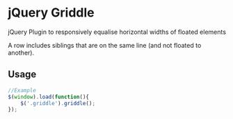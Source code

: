 # jQuery Griddle
jQuery Plugin to responsively equalise horizontal widths of floated elements

A row includes siblings that are on the same line (and not floated to another).

## Usage
```javascript
//Example
$(window).load(function(){
    $('.griddle').griddle();
});
```
